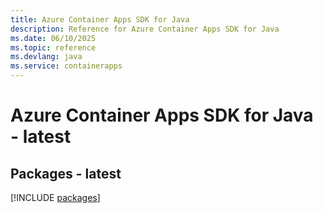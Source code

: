 ```yaml
---
title: Azure Container Apps SDK for Java
description: Reference for Azure Container Apps SDK for Java
ms.date: 06/10/2025
ms.topic: reference
ms.devlang: java
ms.service: containerapps
---
```

# Azure Container Apps SDK for Java - latest
## Packages - latest
[!INCLUDE [packages](container-apps-index.md)]